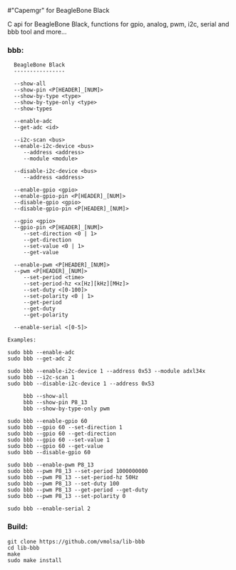 #"Capemgr" for BeagleBone Black

C api for BeagleBone Black, functions for gpio, analog, pwm, i2c, serial and bbb tool and more...

### bbb:
                                                                   
      BeagleBone Black                                                
      ----------------                                                
                                                                      
      --show-all                                                      
      --show-pin <P[HEADER]_[NUM]>                                    
      --show-by-type <type>                                           
      --show-by-type-only <type>                                      
      --show-types                                                    
                                                                      
      --enable-adc                                                    
      --get-adc <id>                                                  
                                                                      
      --i2c-scan <bus>                                                
      --enable-i2c-device <bus>                                       
         --address <address>                                          
         --module <module>                                            
                                                                      
      --disable-i2c-device <bus>                                      
         --address <address>                                          
                                                                      
      --enable-gpio <gpio>                                            
      --enable-gpio-pin <P[HEADER]_[NUM]>                             
      --disable-gpio <gpio>                                           
      --disable-gpio-pin <P[HEADER]_[NUM]>                            
                                                                      
      --gpio <gpio>                                                   
      --gpio-pin <P[HEADER]_[NUM]>                                    
         --set-direction <0 | 1>                                      
         --get-direction                                              
         --set-value <0 | 1>                                          
         --get-value                                                  
                                                                      
      --enable-pwm <P[HEADER]_[NUM]>                                  
      --pwm <P[HEADER]_[NUM]>                                         
         --set-period <time>                                          
         --set-period-hz <x[Hz][kHz][MHz]>                            
         --set-duty <[0-100]>                                         
         --set-polarity <0 | 1>                                       
         --get-period                                                 
         --get-duty                                                   
         --get-polarity      
                                         
      --enable-serial <[0-5]>
                                                                      
    Examples:                                                         
                                                                      
    sudo bbb --enable-adc                                             
    sudo bbb --get-adc 2                                              
                                                                      
    sudo bbb --enable-i2c-device 1 --address 0x53 --module adxl34x    
    sudo bbb --i2c-scan 1                                             
    sudo bbb --disable-i2c-device 1 --address 0x53                    
                                                                      
         bbb --show-all                                               
         bbb --show-pin P8_13                                         
         bbb --show-by-type-only pwm                                  
                                                                      
    sudo bbb --enable-gpio 60                                         
    sudo bbb --gpio 60 --set-direction 1                              
    sudo bbb --gpio 60 --get-direction                                
    sudo bbb --gpio 60 --set-value 1                                  
    sudo bbb --gpio 60 --get-value                                    
    sudo bbb --disable-gpio 60                                        
                                                                      
    sudo bbb --enable-pwm P8_13                                       
    sudo bbb --pwm P8_13 --set-period 1000000000                      
    sudo bbb --pwm P8_13 --set-period-hz 50Hz                         
    sudo bbb --pwm P8_13 --set-duty 100                               
    sudo bbb --pwm P8_13 --get-period --get-duty                      
    sudo bbb --pwm P8_13 --set-polarity 0 

    sudo bbb --enable-serial 2

### Build:
    
    git clone https://github.com/vmolsa/lib-bbb
    cd lib-bbb
    make
    sudo make install
    
